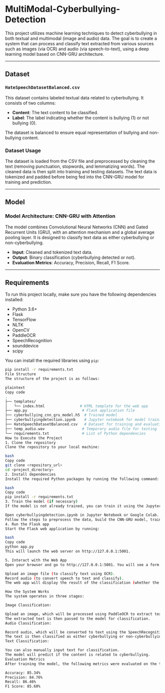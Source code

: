 # MultiModal-Cyberbullying-Detection
This project utilizes machine learning techniques to detect cyberbullying in both textual and multimodal (image and audio) data. The goal is to create a system that can process and classify text extracted from various sources such as images (via OCR) and audio (via speech-to-text), using a deep learning model based on CNN-GRU architecture.

---

## Dataset

### `HateSpeechDatasetBalanced.csv`

This dataset contains labeled textual data related to cyberbullying. It consists of two columns:

- **Content**: The text content to be classified.
- **Label**: The label indicating whether the content is bullying (1) or not bullying (0).

The dataset is balanced to ensure equal representation of bullying and non-bullying content.

### Dataset Usage

The dataset is loaded from the CSV file and preprocessed by cleaning the text (removing punctuation, stopwords, and lemmatizing words). The cleaned data is then split into training and testing datasets. The text data is tokenized and padded before being fed into the CNN-GRU model for training and prediction.

---

## Model

### Model Architecture: CNN-GRU with Attention

The model combines Convolutional Neural Networks (CNN) and Gated Recurrent Units (GRU), with an attention mechanism and a global average pooling layer. It is designed to classify text data as either cyberbullying or non-cyberbullying.

- **Input**: Cleaned and tokenized text data.
- **Output**: Binary classification (cyberbullying detected or not).
- **Evaluation Metrics**: Accuracy, Precision, Recall, F1 Score.

---

## Requirements

To run this project locally, make sure you have the following dependencies installed:

- Python 3.6+
- Flask
- TensorFlow
- NLTK
- OpenCV
- PaddleOCR
- SpeechRecognition
- sounddevice
- scipy

You can install the required libraries using `pip`:

```bash
pip install -r requirements.txt
File Structure
The structure of the project is as follows:

plaintext
Copy code
.
├── templates/
│   └── index.html                # HTML template for the web app
├── app.py                         # Flask application file
├── cyberbullying_cnn_gru_model.h5  # Trained model
├── cyberbullyingdetection.ipynb    # Jupyter notebook for model training
├── HateSpeechDatasetBalanced.csv   # Dataset for training and evaluation
├── temp_audio.wav                 # Temporary audio file for testing
└── requirements.txt               # List of Python dependencies
How to Execute the Project
1. Clone the repository
Clone the repository to your local machine:

bash
Copy code
git clone <repository_url>
cd <project_directory>
2. Install dependencies
Install the required Python packages by running the following command:

bash
Copy code
pip install -r requirements.txt
3. Train the model (if necessary)
If the model is not already trained, you can train it using the Jupyter notebook (cyberbullyingdetection.ipynb):

Open cyberbullyingdetection.ipynb in Jupyter Notebook or Google Colab.
Follow the steps to preprocess the data, build the CNN-GRU model, train it, and save the model as cyberbullying_cnn_gru_model.h5.
4. Run the Flask app
Start the Flask web application by running:

bash
Copy code
python app.py
This will launch the web server on http://127.0.0.1:5001.

5. Interact with the Web App
Open your browser and go to http://127.0.0.1:5001. You will see a form where you can either:

Upload an image file (to classify text using OCR).
Record audio (to convert speech to text and classify).
The web app will display the result of the classification (whether the content is cyberbullying or not) along with the extracted text.

How the System Works
The system operates in three stages:

Image Classification:

Upload an image, which will be processed using PaddleOCR to extract text from the image.
The extracted text is then passed to the model for classification.
Audio Classification:

Record audio, which will be converted to text using the SpeechRecognition library.
The text is then classified as either cyberbullying or non-cyberbullying.
Text Classification:

You can also manually input text for classification.
The model will predict if the content is related to cyberbullying.
Evaluation Metrics
After training the model, the following metrics were evaluated on the test data:

Accuracy: 85.34%
Precision: 84.76%
Recall: 86.46%
F1 Score: 85.60%
